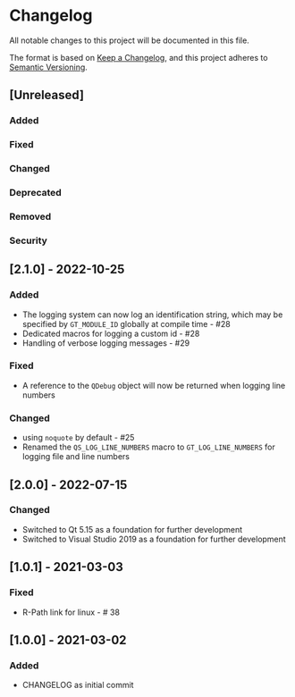 # Changelog
All notable changes to this project will be documented in this file.

The format is based on [Keep a Changelog](https://keepachangelog.com/en/1.0.0/),
and this project adheres to [Semantic Versioning](https://semver.org/spec/v2.0.0.html).

## [Unreleased] 
### Added
### Fixed
### Changed
### Deprecated
### Removed
### Security 

## [2.1.0] - 2022-10-25
### Added
- The logging system can now log an identification string, which may be specified by `GT_MODULE_ID` globally at compile time - #28
- Dedicated macros for logging a custom id - #28
- Handling of verbose logging messages - #29

### Fixed
- A reference to the `QDebug` object will now be returned when logging line numbers 

### Changed
- using  `noquote` by default - #25
- Renamed the `QS_LOG_LINE_NUMBERS` macro to `GT_LOG_LINE_NUMBERS` for logging file and line numbers

## [2.0.0] - 2022-07-15

### Changed
- Switched to Qt 5.15 as a foundation for further development
- Switched to Visual Studio 2019 as a foundation for further development

## [1.0.1] - 2021-03-03

### Fixed
- R-Path link for linux - # 38


## [1.0.0] - 2021-03-02

### Added
- CHANGELOG as initial commit
